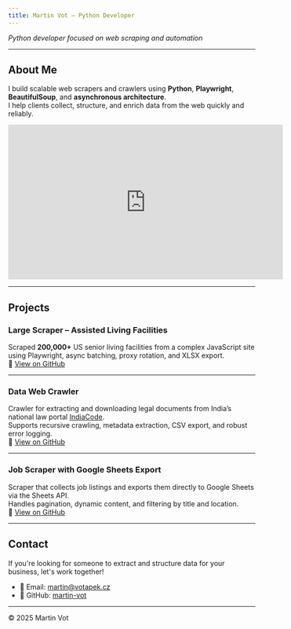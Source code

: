 ```yaml
---
title: Martin Vot – Python Developer
---
```


*Python developer focused on web scraping and automation*

---

## About Me

I build scalable web scrapers and crawlers using **Python**, **Playwright**, **BeautifulSoup**, and **asynchronous architecture**.  
I help clients collect, structure, and enrich data from the web quickly and reliably.

<iframe width="560" height="315" src="https://www.youtube.com/embed/Z8IsAic-KIU" title="Large Scraper Demo" frameborder="0" allow="accelerometer; autoplay; clipboard-write; encrypted-media; gyroscope; picture-in-picture" allowfullscreen></iframe>

---

## Projects

### **Large Scraper – Assisted Living Facilities**
Scraped **200,000+** US senior living facilities from a complex JavaScript site using Playwright, async batching, proxy rotation, and XLSX export.  
🔗 [View on GitHub](https://github.com/martin-vot/large-scraper)

---

### **Data Web Crawler**
Crawler for extracting and downloading legal documents from India’s national law portal [IndiaCode](https://www.indiacode.nic.in/).  
Supports recursive crawling, metadata extraction, CSV export, and robust error logging.  
🔗 [View on GitHub](https://github.com/Martin-vot/Data-Web-Crawler)

---

### **Job Scraper with Google Sheets Export**
Scraper that collects job listings and exports them directly to Google Sheets via the Sheets API.  
Handles pagination, dynamic content, and filtering by title and location.  
🔗 [View on GitHub](https://github.com/Martin-vot/Job-Scraper-w-GS-export)

---

## Contact

If you're looking for someone to extract and structure data for your business, let's work together!

- 📧 Email: [martin@votapek.cz](mailto:martin@votapek.cz)  
- 🐙 GitHub: [martin-vot](https://github.com/martin-vot)

---

© 2025 Martin Vot
